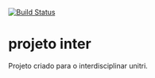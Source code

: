 [![Build Status](https://travis-ci.com/gribeiros/projetointer.svg?branch=master)](https://travis-ci.com/gribeiros/projetointer)
# projeto inter
Projeto criado para o interdisciplinar unitri. 
